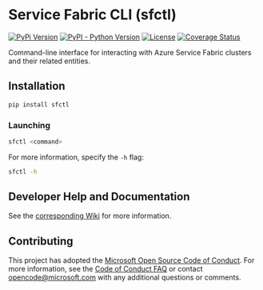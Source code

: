 # Service Fabric CLI (sfctl)

[![PyPi Version](https://img.shields.io/pypi/v/sfctl.svg)](https://pypi.org/project/sfctl/)
[![PyPI - Python Version](https://img.shields.io/pypi/pyversions/sfctl.svg)](https://pypi.org/project/sfctl/)
[![License](https://img.shields.io/pypi/l/sfctl.svg)](https://github.com/Microsoft/service-fabric-cli/blob/master/LICENSE)
[![Coverage Status](https://coveralls.io/repos/github/Microsoft/service-fabric-cli/badge.svg?branch=master)](https://coveralls.io/github/Microsoft/service-fabric-cli?branch=master)

Command-line interface for interacting with Azure Service Fabric clusters and
their related entities.

## Installation

```bash
pip install sfctl
```

### Launching

```bash
sfctl <command>
```

For more information, specify the `-h` flag:

```bash
sfctl -h
```

## Developer Help and Documentation

See the
[corresponding Wiki](https://github.com/Azure/service-fabric-cli/wiki) for
more information.

## Contributing

This project has adopted the
[Microsoft Open Source Code of Conduct](https://opensource.microsoft.com/codeofconduct/).
For more information, see the
[Code of Conduct FAQ](https://opensource.microsoft.com/codeofconduct/faq/) or
contact [opencode@microsoft.com](mailto:opencode@microsoft.com) with any
additional questions or comments.
